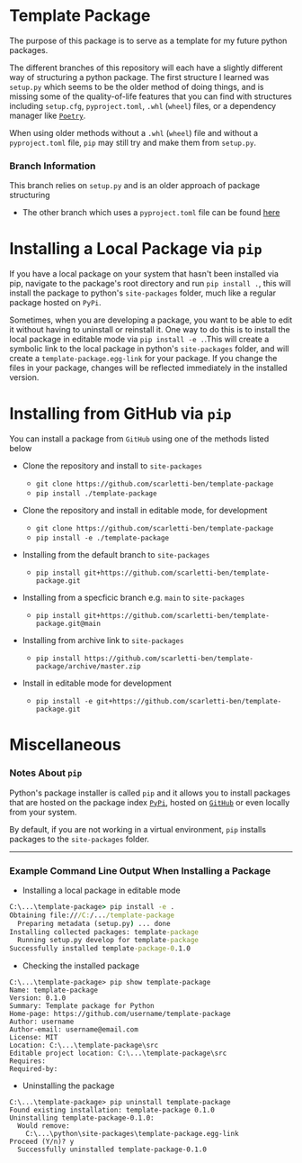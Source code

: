 # Template Package
The purpose of this package is to serve as a template for my future python packages.

The different branches of this repository will each have a slightly different way of structuring a python package. The first structure I learned was `setup.py` which seems to be the older method of doing things, and is missing some of the quality-of-life features that you can find with structures including `setup.cfg`, `pyproject.toml`, `.whl` (`wheel`) files, or a dependency manager like [`Poetry`](https://python-poetry.org/). 

When using older methods without a `.whl` (`wheel`) file and without a `pyproject.toml` file, `pip` may still try and make them from `setup.py`.

### Branch Information
This branch relies on `setup.py` and is an older approach of package structuring
- The other branch which uses a `pyproject.toml` file can be found [here](https://github.com/scarletti-ben/template-package/tree/with-pyproject-toml)

# Installing a Local Package via `pip`
If you have a local package on your system that hasn't been installed via pip, navigate to the package's root directory and run `pip install .`, this will install the package to python's `site-packages` folder, much like a regular package hosted on `PyPi`.

Sometimes, when you are developing a package, you want to be able to edit it without having to uninstall or reinstall it. One way to do this is to install the local package in editable mode via `pip install -e .`.This will create a symbolic link to the local package in python's `site-packages` folder, and will create a `template-package.egg-link` for your package. If you change the files in your package, changes will be reflected immediately in the installed version.

# Installing from GitHub via `pip`
You can install a package from `GitHub` using one of the methods listed below

- Clone the repository and install to `site-packages`
  - `git clone https://github.com/scarletti-ben/template-package`
  - `pip install ./template-package`

- Clone the repository and install in editable mode, for development
  - `git clone https://github.com/scarletti-ben/template-package`
  - `pip install -e ./template-package`

- Installing from the default branch to `site-packages`
  - `pip install git+https://github.com/scarletti-ben/template-package.git`

- Installing from a specficic branch e.g. `main` to `site-packages`
  - `pip install git+https://github.com/scarletti-ben/template-package.git@main`

- Installing from archive link to `site-packages`
  - `pip install https://github.com/scarletti-ben/template-package/archive/master.zip`

- Install in editable mode for development
  - `pip install -e git+https://github.com/scarletti-ben/template-package.git`

# Miscellaneous
### Notes About `pip`
Python's package installer is called `pip` and it allows you to install packages that are hosted on the package index [`PyPi`](https://pypi.org/), hosted on [`GitHub`](https://github.com/) or even locally from your system.

By default, if you are not working in a virtual environment, `pip` installs packages to the `site-packages` folder.

---

### Example Command Line Output When Installing a Package
- Installing a local package in editable mode
```cmd
C:\...\template-package> pip install -e .
Obtaining file:///C:/.../template-package
  Preparing metadata (setup.py) ... done
Installing collected packages: template-package
  Running setup.py develop for template-package
Successfully installed template-package-0.1.0
```

- Checking the installed package
```
C:\...\template-package> pip show template-package
Name: template-package
Version: 0.1.0
Summary: Template package for Python
Home-page: https://github.com/username/template-package
Author: username
Author-email: username@email.com
License: MIT
Location: C:\...\template-package\src
Editable project location: C:\...\template-package\src
Requires: 
Required-by:
```

- Uninstalling the package
```
C:\...\template-package> pip uninstall template-package
Found existing installation: template-package 0.1.0
Uninstalling template-package-0.1.0:
  Would remove:
    C:\...\python\site-packages\template-package.egg-link
Proceed (Y/n)? y
  Successfully uninstalled template-package-0.1.0
```
